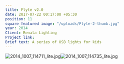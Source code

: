 ```yaml
---
title: Flyte v2.0
date: 2017-07-22 00:17:00 +05:30
position: 11
square featured image: "/uploads/Flyte-2-thumb.jpg"
year: 2014
Client: Renata Lighting
Project link: 
Brief text: A series of USB lights for kids
---
```


![2014_1007_114711_lite.jpg](/uploads/2014_1007_114711_lite.jpg)![2014_1007_114735_lite.jpg](/uploads/2014_1007_114735_lite.jpg)